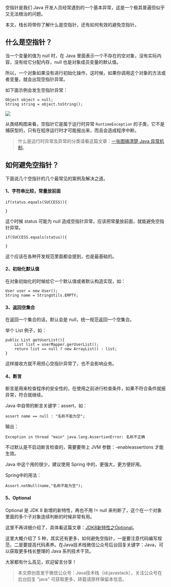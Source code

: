 空指针是我们 Java 开发人员经常遇到的一个基本异常，这是一个极其普遍但似乎又无法根治的问题。

本文，栈长将带你了解什么是空指针，还有如何有效的避免空指针。

## 什么是空指针？

当一个变量的值为 null 时，在 Java 里面表示一个不存在的空对象，没有实际内容，没有给它分配内存，null 也是对象成员变量的默认值。

所以，一个对象如果没有进行初始化操作，这时候，如果你调用这个对象的方法或者变量，就会出现空指针异常。

如下面示例会发生空指针异常：

```
Object object = null;
String string = object.toString();
```

![](http://qianniu.javastack.cn/18-12-12/46377586.jpg)

从类结构图来看，空指针它是属于运行时异常 `RuntimeException` 的子类，它不是捕获型的，只有在程序运行时才可能报出来，而且会造成程序中断。

> 什么是运行时异常及异常的分类请看这篇文章：[一张图搞清楚 Java 异常机制](https://mp.weixin.qq.com/s/xbopgxZ5BEDdSvwO9ad9Xg)。

## 如何避免空指针？

下面说几个空指针的几个最常见的案例及解决之道。

#### 1、字符串比较，常量放前面

```
if(status.equals(SUCCESS)){
    
}
```

这个时候 status 可能为 null 造成空指针异常，应该把常量放前面，就能避免空指针异常。

```
if(SUCCESS.equals(status)){
    
}
```

这个应该在各种开发规范里面都会提到，也是最基础的。

#### 2、初始化默认值

在对象初始化的时候给它一个默认值或者默认构造实现，如：

```
User user = new User();
String name = StringUtils.EMPTY;
```

#### 3、返回空集合

在返回一个集合的话，默认会是 null，统一规范返回一个空集合。

举个 List 例子，如：

```
public List getUserList(){
    List list = userMapper.gerUserList();
    return list == null ? new ArrayList() : list;
}
```

这样接收方就不用担心空指针异常了，也不会影响业务。

#### 4、断言

断言是用来检查程序的安全性的，在使用之前进行检查条件，如果不符合条件就报异常，符合就继续。

Java 中自带的断言关键字：assert，如：

```
assert name == null : "名称不能为空";
```

输出：

```
Exception in thread "main" java.lang.AssertionError: 名称不正确
```

不过默认是不启动断言检查的，需要要带上 JVM 参数：-enableassertions 才能生效。

Java 中这个用的很少，建议使用 Spring 中的，更强大，更方便好用。

Spring中的用法：

```
Assert.notNull(name,"名称不能为空");
```

#### 5、Optional

Optional 是 JDK 8 新增的新特性，再也不用 != null 来判断了，这个在一个对象里面的多个子对象连续判断的时候非常有用。

这里不再详细介绍了，具体看这篇文章：[JDK8新特性之Optional](https://mp.weixin.qq.com/s/uXw4eTZqLfj871FlciPh6Q)。

这里大概介绍了 5 种，其实还有更多，如何避免空指针，一是要注意代码编写规范，二是要提高代码素养。在Java技术栈微信公众号后台回复关键字：Java，可以获取更多栈长整理的 Java 系列技术干货。

大家都有什么高见，欢迎留言分享！

> 本文原创首发于微信公众号：Java技术栈（id:javastack），关注公众号在后台回复 "java" 可获取更多，转载请原样保留本信息。